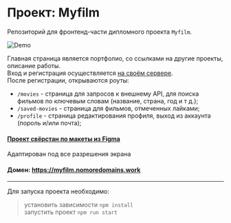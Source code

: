  # Проект: Myfilm

 Репозиторий для фронтенд-части дипломного проекта `Myfilm`.
 
 ![Demo](https://user-images.githubusercontent.com/86429443/168105832-8205fa6b-f422-43a5-8b81-114dc53694db.gif)


Главная страница является портфолио, со ссылками на другие проекты, описание работы.   
Вход и регистрация осуществляется [на своём сервере](https://github.com/RemixFX/movies-explorer-api "на облаке").   
После регистрации, открываются роуты:
- `/movies` - страница для запросов к внешнему API, для поиска фильмов по ключевым словам (название, страна, год и т д.);
-  `/saved-movies` - страница для фильмов, отмеченных лайками;
-  `/profile` - страница редактирования профиля, выход из аккаунта (пороль и/или почта);

#### [Проект свёрстан по макеты из Figma](https://www.figma.com/file/g1NUH6EwR8HXhmyrwNavAG/Diploma-work?node-id=891%3A3857)   
Адаптирован под все разрешения экрана   
#### Домен: https://myfilm.nomoredomains.work
***
Для запуска проекта необходимо:   
>установить зависимости `npm install`   
>запустить проект `npm run start`

